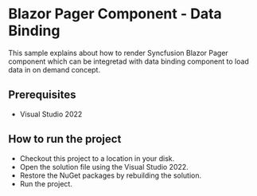# Blazor Pager Component - Data Binding

This sample explains about how to render Syncfusion Blazor Pager component which can be integretad with data binding component to load data in on demand concept.

## Prerequisites

* Visual Studio 2022

## How to run the project

* Checkout this project to a location in your disk.
* Open the solution file using the Visual Studio 2022.
* Restore the NuGet packages by rebuilding the solution.
* Run the project.